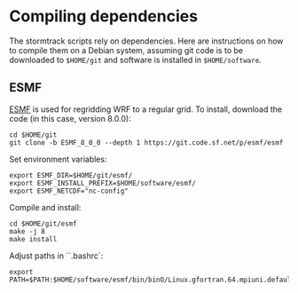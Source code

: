 # Compiling dependencies

The stormtrack scripts rely on dependencies. Here are instructions on how to compile them on a Debian system, assuming git code is to be downloaded to `$HOME/git` and software is installed in `$HOME/software`.

## ESMF 

[ESMF](https://www.earthsystemcog.org/projects/esmf/) is used for regridding WRF to a regular grid. To install, download the code (in this case, version 8.0.0):

```
cd $HOME/git
git clone -b ESMF_8_0_0 --depth 1 https://git.code.sf.net/p/esmf/esmf
```

Set environment variables:

```
export ESMF_DIR=$HOME/git/esmf/
export ESMF_INSTALL_PREFIX=$HOME/software/esmf/
export ESMF_NETCDF="nc-config"
```

Compile and install:

```
cd $HOME/git/esmf
make -j 8
make install
```

Adjust paths in ``.bashrc`:

```
export PATH=$PATH:$HOME/software/esmf/bin/binO/Linux.gfortran.64.mpiuni.default/
```
